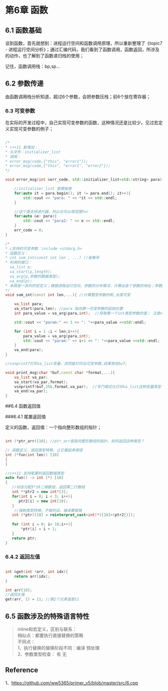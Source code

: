 # 第6章 函数




## 6.1 函数基础

谈到函数，首先就想到：进程运行空间和函数调用原理，所以重新整理了《topic7 - 进程运行空间分析》；通过汇编代码，我们看到了函数调用，函数返回，所涉及的动作，也了解到了函数递归栈的使用；

记住，函数调用栈：bp,sp...



## 6.2 参数传递

由函数调用栈分析知道，超过6个参数，会把参数压栈；前6个放在寄存器；



### 6.3 可变参数

在实际的开发过程中，自己实现可变参数的函数，这种情况还是比较少。见过宏定义实现可变参数的例子；


```c++

/*
* c++11 新增加：
* 头文件：initializer_list
* 调用：
* error_msg(code,{"this", "error1"});
* error_msg(code,{"this", "error1", "error2"});
*/

void error_msg(int &err_code, std::initializer_list<std::string> para){

    //initializer_list 是模板类
    for(auto it = para.begin(); it != para.end(); it++){
        std::cout << "para: " << *it << std::endl;
    }

    //这个类支持迭代器，所以也可以用范围for
    for(auto &e: para){
        std::cout << "para2: " << e << std::endl;
    }
    err_code = 0;
}

/*
* c支持的可变参数：include <stdarg.h>
* 函数定义：
* int sum_int(const int len , ...) //省略号
* 利用的接口：
  va_list p;
  va_start(p,length);
  va_arg(p,参数的数据类型);
  va_end(p);
* 本质是一系列的宏定义；根据进程运行空间，参数的分布情况，计算出各个参数的地址；参数从右向左入栈，所以高地址->低地址：第n个->第1个参数；
*/
void sum_int(const int len,...){ //计算整型参数的和,长度可变

    va_list para;
    va_start(para,len); //para 指向第一可变参数的起始位置
    int para_value = va_arg(para,int);  //获取第一个int类型参数的值； 注意va_arg的第二个参数是数据类型：int

    std::cout << "param:" << 1 << ": "<<para_value <<std::endl;

    for (int i = 1 ;i < len;i++){
        para_value = va_arg(para,int);
        std::cout << "param:" << i+1 << ": "<<para_value <<std::endl;
    }
    va_end(para);
}

//vsnprintf打印va_list变量，进而能打印出可变参数,结果放在buf;

void print_msg(char *buf,const char *format,...){
    va_list va_par;
    va_start(va_par,format);
    vsnprintf(buf,256,format,va_par);  //专门格式化打印va_list这种变量类型
    va_end(va_par);
}
```

##6.4 函数返回值

###6.4.1 尾置返回值

定义的函数，返回值：一个指向整形数组的指针；

```c++

int (*ptr_arr)[10]; //ptr_arr是指向整形数组的指针，如何返回这种类型？

// 函数定义，返回类型特殊，让它看起来很怪
int (*fun(int len)) [10]
{
}

//c++11 支持尾置的返回数据类型
auto fun() -> int (*) [10]
{
   //动态分配3*10二维数组，返回第二行数组
   int **ptr2 = new int*[3];
   for(int i = 0; i < 3; i++){
      ptr2[i] = new int[10];
   }
    //强制类型转换，不做的话，编译要报错
   int (*ptr)[10] = reinterpret_cast<int(*)[10]>(ptr2[1]);
   
   for (int i = 0; i< 10;i++){
       *ptr[i] = i + 1;
   }
   return ptr;  
}

```

### 6.4.2 返回左值

```c++

int &get(int *arr, int idx){
    return arr[idx];
}

int arr[10];
//返回左值
get(arr, 1) = 11; //第2个元素值是11

```


## 6.5 函数涉及的特殊语言特性

 > inline和宏定义，区别与联系：</br>
 > 相似点：都要执行直接替换的策略</br>
 > 不同点：</br>
 > 1、执行替换的替换阶段不同：编译 预处理</br>
 > 2、参数类型检查： 有  无
 
  
  
  
## Reference
  
1、https://github.com/ww5365/primer_v5/blob/master/src/6.cpp







